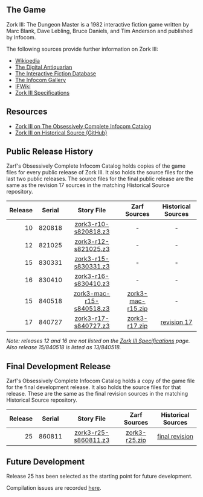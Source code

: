 ## The Game

Zork III: The Dungeon Master is a 1982 interactive fiction game written by Marc Blank, Dave Lebling, Bruce Daniels, and Tim Anderson and published by Infocom.

The following sources provide further information on Zork III:

* [Wikipedia](https://en.wikipedia.org/wiki/Zork_III)
* [The Digital Antiquarian](https://www.filfre.net/2012/09/zork-iii-part-1/)
* [The Interactive Fiction Database](https://ifdb.tads.org/viewgame?id=vrsot1zgy1wfcdru)
* [The Infocom Gallery](https://gallery.guetech.org/zork3/zork3.html)
* [IFWiki](http://www.ifwiki.org/index.php/Zork_III)
* [Zork III Specifications](http://www.infocom-if.org/games/zork3/zork3specs.html)

## Resources

* [Zork III on The Obsessively Complete Infocom Catalog](https://eblong.com/infocom/#zork3)
* [Zork III on Historical Source (GitHub)](https://github.com/historicalsource/zork3)

## Public Release History

Zarf's Obsessively Complete Infocom Catalog holds copies of the game files for every public release of Zork III. It also holds the source files for the last two public releases. The source files for the final public release are the same as the revision 17 sources in the matching Historical Source repository.

| Release | Serial     | Story File                 | Zarf Sources        | Historical Sources  |
| -------:|:----------:|:--------------------------:|:-------------------:|:-------------------:|
|      10 |     820818 |     [zork3-r10-s820818.z3] |                   - |                   - |
|      12 |     821025 |     [zork3-r12-s821025.z3] |                   - |                   - |
|      15 |     830331 |     [zork3-r15-s830331.z3] |                   - |                   - |
|      16 |     830410 |     [zork3-r16-s830410.z3] |                   - |                   - |
|      15 |     840518 | [zork3-mac-r15-s840518.z3] | [zork3-mac-r15.zip] |                   - |
|      17 |     840727 |     [zork3-r17-s840727.z3] |     [zork3-r17.zip] |       [revision 17] |

[zork3-r10-s820818.z3]: https://eblong.com/infocom/gamefiles/zork3-r10-s820818.z3
[zork3-r12-s821025.z3]: https://eblong.com/infocom/gamefiles/zork3-r12-s821025.z3
[zork3-r15-s830331.z3]: https://eblong.com/infocom/gamefiles/zork3-r15-s830331.z3
[zork3-r16-s830410.z3]: https://eblong.com/infocom/gamefiles/zork3-r16-s830410.z3

[zork3-mac-r15-s840518.z3]: https://eblong.com/infocom/gamefiles/zork3-mac-r15-s840518.z3
[zork3-mac-r15.zip]: https://eblong.com/infocom/sources/zork3-mac-r15.zip

[zork3-r17-s840727.z3]: https://eblong.com/infocom/gamefiles/zork3-r17-s840727.z3
[zork3-r17.zip]: https://eblong.com/infocom/sources/zork3-r17.zip
[revision 17]: https://github.com/historicalsource/zork3/tree/1dfe76cfc7dab6379646dbd6d93af96fc17ed53e

_Note: releases 12 and 16 are not listed on the [Zork III Specifications](http://www.infocom-if.org/games/zork3/zork3specs.html) page. Also release 15/840518 is listed as 13/840518._

## Final Development Release

Zarf's Obsessively Complete Infocom Catalog holds a copy of the game file for the final development release. It also holds the source files for that release. These are the same as the final revision sources in the matching Historical Source repository.

| Release | Serial   | Story File             | Zarf Sources    | Historical Sources |
| -------:|:--------:|:----------------------:|:---------------:|:------------------:|
|      25 |   860811 | [zork3-r25-s860811.z3] | [zork3-r25.zip] |   [final revision] |

[zork3-r25-s860811.z3]: https://eblong.com/infocom/gamefiles/zork3-r25-s860811.z3
[zork3-r25.zip]: https://eblong.com/infocom/sources/zork3-r25.zip
[final revision]: https://github.com/historicalsource/zork3/tree/34a2126fc82826e1261ade7d20dd1cf225e6a6a7

## Future Development

Release 25 has been selected as the starting point for future development.

Compilation issues are recorded [here](https://github.com/the-infocom-files/zork3/issues/2).

